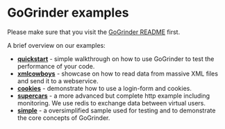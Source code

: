 GoGrinder examples
============================

Please make sure that you visit the [GoGrinder README](/README.md) first.


A brief overview on our examples:

* [**quickstart**](quickstart/) - simple walkthrough on how to use GoGrinder to test the performance of your code.
* [**xmlcowboys**](xmlcowboys/) - showcase on how to read data from massive XML files and send it to a webservice.
* [**cookies**](cookies/) - demonstrate how to use a login-form and cookies.
* [**supercars**](supercars/) - a more advanced but complete http example including monitoring. We use redis to exchange data between virtual users.
* [**simple**](simple/) - a oversimplified sample used for testing and to demonstrate the core concepts of GoGrinder.

